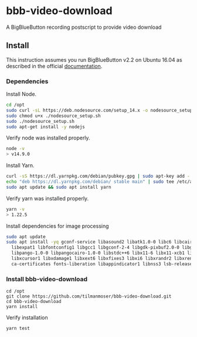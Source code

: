 # bbb-video-download
A BigBlueButton recording postscript to provide video download

## Install
This instruction assumes you run BigBlueButton v2.2 on Ubuntu 16.04 as described in the official [documentation](https://docs.bigbluebutton.org/2.2/install.html).

### Dependencies
Install Node.
```bash
cd /opt
sudo curl -sL https://deb.nodesource.com/setup_14.x -o nodesource_setup.sh
sudo chmod u+x ./nodesource_setup.sh
sudo ./nodesource_setup.sh
sudo apt-get install -y nodejs
```

Verify node was installed properly.
```bash
node -v
> v14.9.0
```

Install Yarn.
```bash
curl -sS https://dl.yarnpkg.com/debian/pubkey.gpg | sudo apt-key add -
echo "deb https://dl.yarnpkg.com/debian/ stable main" | sudo tee /etc/apt/sources.list.d/yarn.list
sudo apt update && sudo apt install yarn
```

Verify yarn was installed properly.
```bash
yarn -v
> 1.22.5
```

Install dependencies for image processing
```bash
sudo apt update
sudo apt install -yq gconf-service libasound2 libatk1.0-0 libc6 libcairo2 libcups2 libdbus-1-3 \
  libexpat1 libfontconfig1 libgcc1 libgconf-2-4 libgdk-pixbuf2.0-0 libglib2.0-0 libgtk-3-0 libnspr4 \
  libpango-1.0-0 libpangocairo-1.0-0 libstdc++6 libx11-6 libx11-xcb1 libxcb1 libxcomposite1 \
  libxcursor1 libxdamage1 libxext6 libxfixes3 libxi6 libxrandr2 libxrender1 libxss1 libxtst6 \
  ca-certificates fonts-liberation libappindicator1 libnss3 lsb-release xdg-utils wget
```

### Install bbb-video-download
```
cd /opt
git clone https://github.com/tilmanmoser/bbb-video-download.git
cd bbb-video-download
yarn install
```

Verify installation
```bash
yarn test
```





